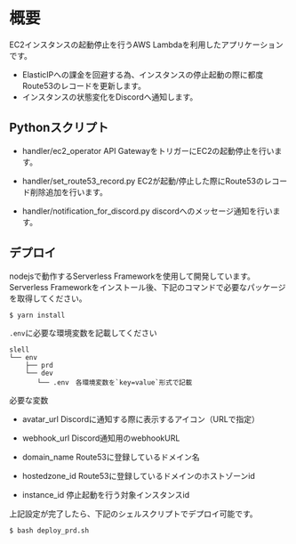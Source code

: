 # 概要
EC2インスタンスの起動停止を行うAWS Lambdaを利用したアプリケーションです。

* ElasticIPへの課金を回避する為、インスタンスの停止起動の際に都度Route53のレコードを更新します。
* インスタンスの状態変化をDiscordへ通知します。

## Pythonスクリプト

* handler/ec2_operator
API GatewayをトリガーにEC2の起動停止を行います。

* handler/set_route53_record.py
EC2が起動/停止した際にRoute53のレコード削除追加を行います。

* handler/notification_for_discord.py
discordへのメッセージ通知を行います。

## デプロイ
nodejsで動作するServerless Frameworkを使用して開発しています。
Serverless Frameworkをインストール後、下記のコマンドで必要なパッケージを取得してください。

```bash
$ yarn install
```

`.env`に必要な環境変数を記載してください

```text
slell
└── env
    ├── prd
    └── dev
       └── .env　各環境変数を`key=value`形式で記載
```

必要な変数
* avatar_url
Discordに通知する際に表示するアイコン（URLで指定）

* webhook_url
Discord通知用のwebhookURL

* domain_name
Route53に登録しているドメイン名

* hostedzone_id
Route53に登録しているドメインのホストゾーンid

* instance_id
停止起動を行う対象インスタンスid

上記設定が完了したら、下記のシェルスクリプトでデプロイ可能です。

```bash
$ bash deploy_prd.sh
```
